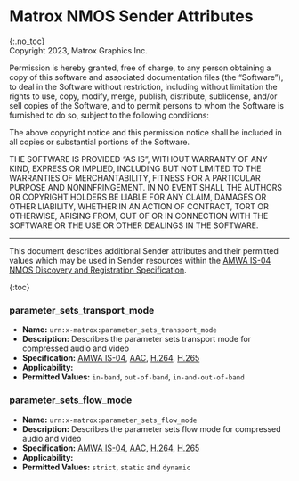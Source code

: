 # Matrox NMOS Sender Attributes
{:.no_toc}  
Copyright 2023, Matrox Graphics Inc.

Permission is hereby granted, free of charge, to any person obtaining a copy of this software and associated documentation files (the “Software”), to deal in the Software without restriction, including without limitation the rights to use, copy, modify, merge, publish, distribute, sublicense, and/or sell copies of the Software, and to permit persons to whom the Software is furnished to do so, subject to the following conditions:

The above copyright notice and this permission notice shall be included in all copies or substantial portions of the Software.

THE SOFTWARE IS PROVIDED “AS IS”, WITHOUT WARRANTY OF ANY KIND, EXPRESS OR IMPLIED, INCLUDING BUT NOT LIMITED TO THE WARRANTIES OF MERCHANTABILITY, FITNESS FOR A PARTICULAR PURPOSE AND NONINFRINGEMENT. IN NO EVENT SHALL THE AUTHORS OR COPYRIGHT HOLDERS BE LIABLE FOR ANY CLAIM, DAMAGES OR OTHER LIABILITY, WHETHER IN AN ACTION OF CONTRACT, TORT OR OTHERWISE, ARISING FROM, OUT OF OR IN CONNECTION WITH THE SOFTWARE OR THE USE OR OTHER DEALINGS IN THE SOFTWARE.
  
---
  
This document describes additional Sender attributes and their permitted values which may be used in Sender resources within the [AMWA IS-04 NMOS Discovery and Registration Specification](https://specs.amwa.tv/is-04).

{:toc}

### parameter_sets_transport_mode
- **Name:** `urn:x-matrox:parameter_sets_transport_mode`
- **Description:** Describes the parameter sets transport mode for compressed audio and video
- **Specification:** [AMWA IS-04](https://specs.amwa.tv/IS-04/v1.3), [AAC](https://github.com/alabou/NMOS-MatroxOnly/blob/main/NMOS%20With%20AAC.md), [H.264](https://github.com/alabou/NMOS-MatroxOnly/blob/main/NMOS%20With%20H.264.md), [H.265](https://github.com/alabou/NMOS-MatroxOnly/blob/main/NMOS%20With%20H.265.md)
- **Applicability:** 
- **Permitted Values:** `in-band`, `out-of-band`, `in-and-out-of-band`

### parameter_sets_flow_mode
- **Name:** `urn:x-matrox:parameter_sets_flow_mode`
- **Description:** Describes the parameter sets flow mode for compressed audio and video
- **Specification:** [AMWA IS-04](https://specs.amwa.tv/IS-04/v1.3), [AAC](https://github.com/alabou/NMOS-MatroxOnly/blob/main/NMOS%20With%20AAC.md), [H.264](https://github.com/alabou/NMOS-MatroxOnly/blob/main/NMOS%20With%20H.264.md), [H.265](https://github.com/alabou/NMOS-MatroxOnly/blob/main/NMOS%20With%20H.265.md)
- **Applicability:** 
- **Permitted Values:** `strict`, `static` and `dynamic`
